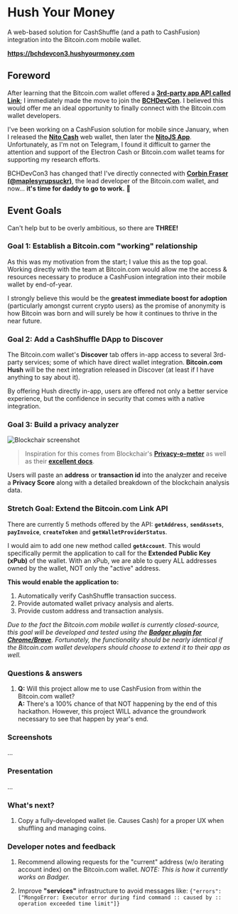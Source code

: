 # Hush Your Money

A web-based solution for CashShuffle (and a path to CashFusion) integration into the Bitcoin.com mobile wallet.

__https://bchdevcon3.hushyourmoney.com__

## Foreword

After learning that the Bitcoin.com wallet offered a __[3rd-party app API called Link](https://developer.bitcoin.com/bitcoincom-link/docs/getting-started/)__; I immediately made the move to join the __[BCHDevCon](https://devcon.cash)__. I believed this would offer me an ideal opportunity to finally connect with the Bitcoin.com wallet developers.

I've been working on a CashFusion solution for mobile since January, when I released the __[Nito Cash](https://gitlab.com/bchplease/nito.cash)__ web wallet, then later the __[NitoJS App](https://app.nitojs.org)__. Unfortunately, as I'm not on Telegram, I found it difficult to garner the attention and support of the Electron Cash or Bitcoin.com wallet teams for supporting my research efforts.

BCHDevCon3 has changed that! I've directly connected with __[Corbin Fraser (@maplesyrupsuckr)](https://twitter.com/maplesyrupsuckr/status/1302296467025981447)__, the lead developer of the Bitcoin.com wallet, and now... __it's time for daddy to go to work.__ 💪

## Event Goals

Can't help but to be overly ambitious, so there are __THREE!__

### Goal 1: Establish a Bitcoin.com "working" relationship

As this was my motivation from the start; I value this as the top goal. Working directly with the team at Bitcoin.com would allow me the access & resources necessary to produce a CashFusion integration into their mobile wallet by end-of-year.

I strongly believe this would be the __greatest immediate boost for adoption__ (particularly amongst current crypto users) as the promise of anonymity is how Bitcoin was born and will surely be how it continues to thrive in the near future.

### Goal 2: Add a CashShuffle DApp to Discover

The Bitcoin.com wallet's __Discover__ tab offers in-app access to several 3rd-party services; some of which have direct wallet integration. __Bitcoin.com Hush__ will be the next integration released in Discover (at least if I have anything to say about it).

By offering Hush directly in-app, users are offered not only a better service experience, but the confidence in security that comes with a native integration.

### Goal 3: Build a privacy analyzer

![Blockchair screenshot](https://i.imgur.com/7I9ZMpP.png)

> Inspiration for this comes from Blockchair's __[Privacy-o-meter](https://blockchair.com/bitcoin/transaction/230460dc9daff1311f89048799f1ee05b26b05ec23083643f7c15669bc724467)__ as well as their __[excellent docs](https://blockchair.com/api/docs#link_M6)__.

Users will paste an __address__ or __transaction id__ into the analyzer and receive a __Privacy Score__ along with a detailed breakdown of the blockchain analysis data.

### Stretch Goal: Extend the Bitcoin.com Link API

There are currently 5 methods offered by the API: __`getAddress`__, __`sendAssets`__, __`payInvoice`__, __`createToken`__ and __`getWalletProviderStatus`__.

I would aim to add one new method called __`getAccount`__. This would specifically permit the application to call for the __Extended Public Key (xPub)__ of the wallet. With an xPub, we are able to query ALL addresses owned by the wallet, NOT only the "active" address.

__This would enable the application to:__

1. Automatically verify CashShuffle transaction success.
2. Provide automated wallet privacy analysis and alerts.
3. Provide custom address and transaction analysis.

_Due to the fact the Bitcoin.com mobile wallet is currently closed-source, this goal will be developed and tested using the __[Badger plugin for Chrome/Brave](https://badger.bitcoin.com/)__. Fortunately, the functionality should be nearly identical if the Bitcoin.com wallet developers should choose to extend it to their app as well._

### Questions & answers

1. __Q:__ Will this project allow me to use CashFusion from within the Bitcoin.com wallet?  
__A:__ There's a 100% chance of that NOT happening by the end of this hackathon. However, this project WILL advance the groundwork necessary to see that happen by year's end.

### Screenshots

...

### Presentation

...

### What's next?

1. Copy a fully-developed wallet (ie. Causes Cash) for a proper UX when shuffling and managing coins.

### Developer notes and feedback

1. Recommend allowing requests for the "current" address (w/o iterating account index) on the Bitcoin.com wallet. _NOTE: This is how it currently works on Badger._

2. Improve __"services"__ infrastructure to avoid messages like: `{"errors":["MongoError: Executor error during find command :: caused by :: operation exceeded time limit"]}`
